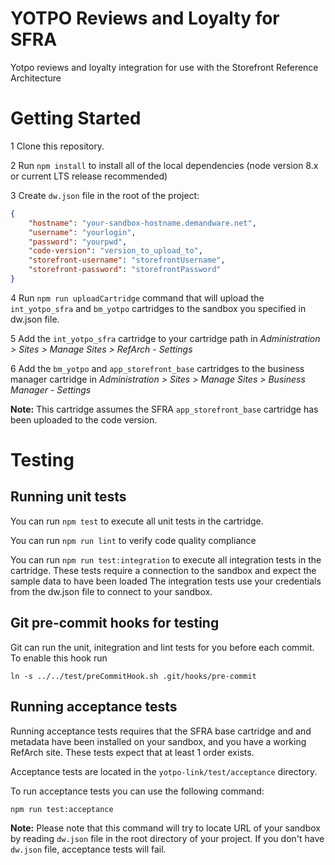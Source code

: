 # YOTPO Reviews and Loyalty for SFRA

Yotpo reviews and loyalty integration for use with the Storefront Reference Architecture

# Getting Started

1 Clone this repository.

2 Run `npm install` to install all of the local dependencies (node version 8.x or current LTS release recommended)

3 Create `dw.json` file in the root of the project:
```json
{
    "hostname": "your-sandbox-hostname.demandware.net",
    "username": "yourlogin",
    "password": "yourpwd",
    "code-version": "version_to_upload_to",
    "storefront-username": "storefrontUsername",
    "storefront-password": "storefrontPassword"
}
```

4 Run `npm run uploadCartridge` command that will upload the `int_yotpo_sfra` and `bm_yotpo` cartridges to the sandbox you specified in dw.json file.

5 Add the `int_yotpo_sfra` cartridge to your cartridge path in _Administration >  Sites >  Manage Sites > RefArch - Settings_

6 Add the `bm_yotpo` and `app_storefront_base` cartridges to the business manager cartridge in _Administration >  Sites >  Manage Sites > Business Manager - Settings_

**Note:** This cartridge assumes the SFRA `app_storefront_base` cartridge has been uploaded to the code version.

# Testing
## Running unit tests

You can run `npm test` to execute all unit tests in the cartridge.

You can run `npm run lint` to verify code quality compliance

You can run `npm run test:integration` to execute all integration tests in the cartridge.  These tests require a connection to the sandbox and expect the sample data to have been loaded
The integration tests use your credentials from the dw.json file to connect to your sandbox.

## Git pre-commit hooks for testing 

Git can run the unit, initegration and lint tests for you before each commit.  To enable this hook run
```
ln -s ../../test/preCommitHook.sh .git/hooks/pre-commit
```

## Running acceptance tests
Running acceptance tests requires that the SFRA base cartridge and and metadata have been installed on your sandbox, and you have a working RefArch site.
These tests expect that at least 1 order exists.

Acceptance tests are located in the `yotpo-link/test/acceptance` directory.


To run acceptance tests you can use the following command:

```
npm run test:acceptance
```

**Note:** Please note that this command will try to locate URL of your sandbox by reading `dw.json` file in the root directory of your project. If you don't have `dw.json` file, acceptance tests will fail.



